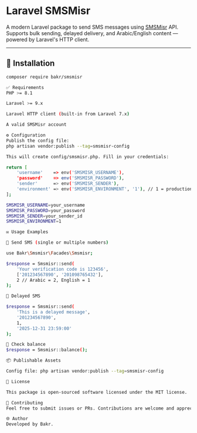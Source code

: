 # Laravel SMSMisr

A modern Laravel package to send SMS messages using [SMSMisr](https://smsmisr.com/) API. Supports bulk sending, delayed delivery, and Arabic/English content — powered by Laravel's HTTP client.

---

## 🚀 Installation

```bash
composer require bakr/smsmisr

✅ Requirements
PHP >= 8.1

Laravel >= 9.x

Laravel HTTP client (built-in from Laravel 7.x)

A valid SMSMisr account

⚙️ Configuration
Publish the config file:
php artisan vendor:publish --tag=smsmisr-config

This will create config/smsmisr.php. Fill in your credentials:

return [
    'username'    => env('SMSMISR_USERNAME'),
    'password'    => env('SMSMISR_PASSWORD'),
    'sender'      => env('SMSMISR_SENDER'),
    'environment' => env('SMSMISR_ENVIRONMENT', '1'), // 1 = production, 0 = test
];

SMSMISR_USERNAME=your_username
SMSMISR_PASSWORD=your_password
SMSMISR_SENDER=your_sender_id
SMSMISR_ENVIRONMENT=1

✉️ Usage Examples

🔹 Send SMS (single or multiple numbers)

use Bakr\Smsmisr\Facades\Smsmisr;

$response = Smsmisr::send(
    'Your verification code is 123456',
    ['201234567890', '201098765432'],
    2 // Arabic = 2, English = 1
);

🔹 Delayed SMS

$response = Smsmisr::send(
    'This is a delayed message',
    '201234567890',
    1,
    '2025-12-31 23:59:00'
);

🔹 Check balance
$response = Smsmisr::balance();

📦 Publishable Assets

Config file: php artisan vendor:publish --tag=smsmisr-config

📄 License

This package is open-sourced software licensed under the MIT license.

🤝 Contributing
Feel free to submit issues or PRs. Contributions are welcome and appreciated!

🌐 Author
Developed by Bakr.

